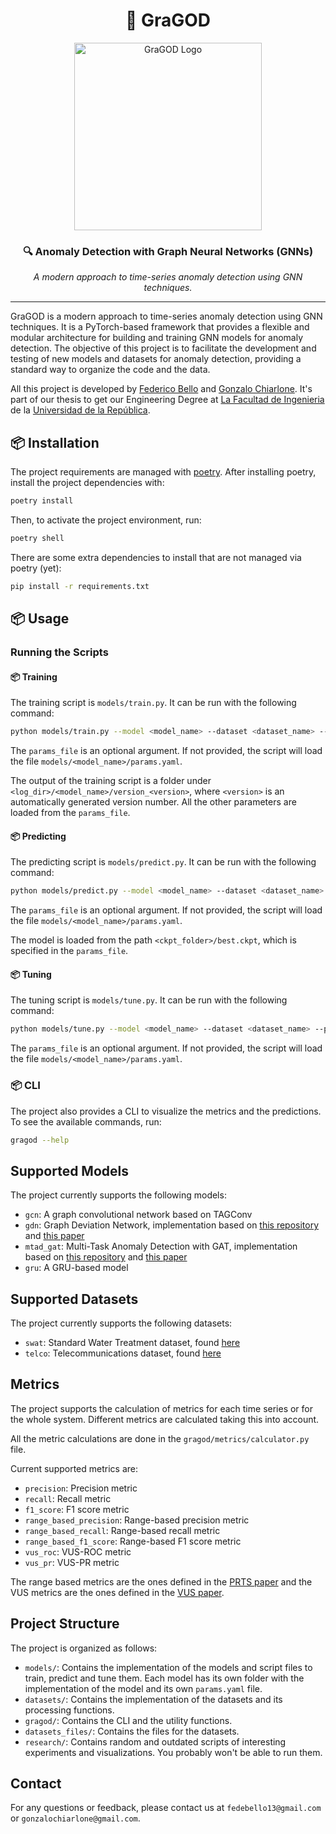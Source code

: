 <div align="center">

# 🚀 GraGOD

<img width="300" alt="GraGOD Logo" src="https://github.com/user-attachments/assets/80aafe71-3db6-4aac-9829-fd95f773caf1" />

### 🔍 **Anomaly Detection with Graph Neural Networks (GNNs)**  
*A modern approach to time-series anomaly detection using GNN techniques.*

---

</div>

GraGOD is a modern approach to time-series anomaly detection using GNN techniques.
It is a PyTorch-based framework that provides a flexible and modular architecture for building and training GNN models for anomaly detection.
The objective of this project is to facilitate the development and testing of new models and datasets for anomaly detection, providing a standard way to organize the code and the data.

All this project is developed by [Federico Bello](https://github.com/federicobello) and [Gonzalo Chiarlone](https://github.com/gonzalochiarlone). 
It's part of our thesis to get our Engineering Degree at [La Facultad de Ingenieria](https://www.fing.edu.uy/) de la [Universidad de la República](https://www.uru.edu.ar/).


## 📦 Installation

The project requirements are managed with [poetry](https://python-poetry.org/). After installing poetry, install the project dependencies with:

```bash
poetry install
```

Then, to activate the project environment, run:

```bash
poetry shell
```

There are some extra dependencies to install that are not managed via poetry (yet):

```bash
pip install -r requirements.txt
```


## 📦 Usage

### Running the Scripts

#### 📦 Training

The training script is `models/train.py`. It can be run with the following command:

```bash
python models/train.py --model <model_name> --dataset <dataset_name> --params_file <params_file>
```

The `params_file` is an optional argument. If not provided, the script will load the file `models/<model_name>/params.yaml`.

The output of the training script is a folder under `<log_dir>/<model_name>/version_<version>`, where `<version>` is an automatically generated version number.
All the other parameters are loaded from the `params_file`.


#### 📦 Predicting

The predicting script is `models/predict.py`. It can be run with the following command:

```bash
python models/predict.py --model <model_name> --dataset <dataset_name> --params_file <params_file>
```

The `params_file` is an optional argument. If not provided, the script will load the file `models/<model_name>/params.yaml`.

The model is loaded from the path `<ckpt_folder>/best.ckpt`, which is specified in the `params_file`.


#### 📦 Tuning

The tuning script is `models/tune.py`. It can be run with the following command:

```bash
python models/tune.py --model <model_name> --dataset <dataset_name> --params_file <params_file>
```

The `params_file` is an optional argument. If not provided, the script will load the file `models/<model_name>/params.yaml`.

### 📦 CLI

The project also provides a CLI to visualize the metrics and the predictions. To see the available commands, run:

```bash
gragod --help
```

## Supported Models

The project currently supports the following models:

- `gcn`: A graph convolutional network based on TAGConv
- `gdn`: Graph Deviation Network, implementation based on [this repository]([https://arxiv.org/pdf/2106.06947](https://github.com/d-ailin/GDN)) and [this paper](https://arxiv.org/pdf/2106.06947)
- `mtad_gat`: Multi-Task Anomaly Detection with GAT, implementation based on [this repository](https://github.com/ML4ITS/mtad-gat-pytorch) and [this paper](https://arxiv.org/pdf/2009.02040)
- `gru`: A GRU-based model

## Supported Datasets

The project currently supports the following datasets:

- `swat`: Standard Water Treatment dataset, found [here](https://github.com/yzhao062/anomaly-detection-resources)
- `telco`: Telecommunications dataset, found [here](https://iie.fing.edu.uy/investigacion/grupos/anomalias/)

## Metrics

The project supports the calculation of metrics for each time series or for the whole system. Different metrics are calculated taking this into account.

All the metric calculations are done in the `gragod/metrics/calculator.py` file.

Current supported metrics are:

- `precision`: Precision metric
- `recall`: Recall metric
- `f1_score`: F1 score metric
- `range_based_precision`: Range-based precision metric
- `range_based_recall`: Range-based recall metric
- `range_based_f1_score`: Range-based F1 score metric
- `vus_roc`: VUS-ROC metric
- `vus_pr`: VUS-PR metric

The range based metrics are the ones defined in the [PRTS paper](https://proceedings.neurips.cc/paper_files/paper/2018/file/8f468c873a32bb0619eaeb2050ba45d1-Paper.pdf) and the VUS metrics are the ones defined in the [VUS paper](https://github.com/TheDatumOrg/VUS).

## Project Structure

The project is organized as follows:

- `models/`: Contains the implementation of the models and script files to train, predict and tune them.
Each model has its own folder with the implementation of the model and its own `params.yaml` file.
- `datasets/`: Contains the implementation of the datasets and its processing functions.
- `gragod/`: Contains the CLI and the utility functions.
- `datasets_files/`: Contains the files for the datasets.
- `research/`: Contains random and outdated scripts of interesting experiments and visualizations. You probably won't be able to run them.

## Contact

For any questions or feedback, please contact us at `fedebello13@gmail.com` or `gonzalochiarlone@gmail.com`.
